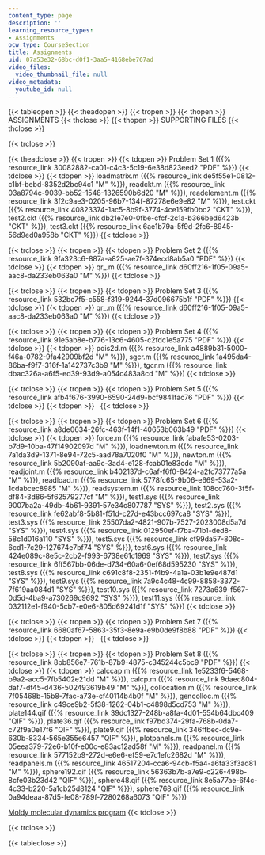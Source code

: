 ```yaml
---
content_type: page
description: ''
learning_resource_types:
- Assignments
ocw_type: CourseSection
title: Assignments
uid: 07a53e32-68bc-d0f1-3aa5-4168ebe767ad
video_files:
  video_thumbnail_file: null
video_metadata:
  youtube_id: null
---
```


{{< tableopen >}}
{{< theadopen >}}
{{< tropen >}}
{{< thopen >}}
ASSIGNMENTS
{{< thclose >}}
{{< thopen >}}
SUPPORTING FILES
{{< thclose >}}

{{< trclose >}}

{{< theadclose >}}
{{< tropen >}}
{{< tdopen >}}
Problem Set 1 ({{% resource_link 30082882-ca01-c4c3-5c19-6e38d823eed2 "PDF" %}})
{{< tdclose >}}
{{< tdopen >}}
loadmatrix.m ({{% resource_link de5f55e1-0812-c1bf-bebd-8352d2bc94c1 "M" %}}), readckt.m ({{% resource_link 03a8794c-9039-bb52-1548-1326590b6d20 "M" %}}), readelement.m ({{% resource_link 3f2c9ae3-0205-96b7-134f-87278e6e9e82 "M" %}}), test.ckt ({{% resource_link 40823374-1ac5-8b9f-3774-4ce159fb0bc2 "CKT" %}}), test2.ckt ({{% resource_link db21e7e0-0fbe-cfcf-2c1a-b366bed6423b "CKT" %}}), test3.ckt ({{% resource_link 6ae1b79a-5f9d-2fc6-8945-56d9ed0a958b "CKT" %}})
{{< tdclose >}}

{{< trclose >}}
{{< tropen >}}
{{< tdopen >}}
Problem Set 2 ({{% resource_link 9fa323c6-887a-a825-ae7f-374ecd8ab5a0 "PDF" %}})
{{< tdclose >}}
{{< tdopen >}}
qr\_.m ({{% resource_link d60ff216-1f05-09a5-aac8-da233eb063a0 "M" %}})
{{< tdclose >}}

{{< trclose >}}
{{< tropen >}}
{{< tdopen >}}
Problem Set 3 ({{% resource_link 532bc7f5-c558-f319-9244-37d096675b1f "PDF" %}})
{{< tdclose >}}
{{< tdopen >}}
qr\_.m ({{% resource_link d60ff216-1f05-09a5-aac8-da233eb063a0 "M" %}})
{{< tdclose >}}

{{< trclose >}}
{{< tropen >}}
{{< tdopen >}}
Problem Set 4 ({{% resource_link 91e5ab8e-b776-13c6-4605-c2fdc1e5a775 "PDF" %}})
{{< tdclose >}}
{{< tdopen >}}
pois2d.m ({{% resource_link a4889b31-5000-f46a-0782-9fa42909bf2d "M" %}}), sgcr.m ({{% resource_link 1a495da4-86ba-f9f7-316f-1a142737c3b9 "M" %}}), tgcr.m ({{% resource_link dbac326a-a6f5-ed39-93d9-a054c483a8cd "M" %}})
{{< tdclose >}}

{{< trclose >}}
{{< tropen >}}
{{< tdopen >}}
Problem Set 5 ({{% resource_link afb4f676-3990-6590-24d9-bcf9841fac76 "PDF" %}})
{{< tdclose >}}
{{< tdopen >}}
 
{{< tdclose >}}

{{< trclose >}}
{{< tropen >}}
{{< tdopen >}}
Problem Set 6 ({{% resource_link a8de0634-26fc-463f-14f1-40653b063b49 "PDF" %}})
{{< tdclose >}}
{{< tdopen >}}
force.m ({{% resource_link fabafe53-0203-b7d9-10ba-47f14902097d "M" %}}), loadnewton.m ({{% resource_link 7a1da3d9-1371-8e94-72c5-aad78a7020f0 "M" %}}), newton.m ({{% resource_link 5b2090af-aa9c-3ad4-e128-fcab01e83cdc "M" %}}), readjoint.m ({{% resource_link b402137d-c6af-f6f0-8424-a2fc73777a5a "M" %}}), readload.m ({{% resource_link 5778fc65-9b06-e669-53a2-1cdabcec8985 "M" %}}), readsystem.m ({{% resource_link 108cc760-3f5f-df84-3d86-5f62579277cf "M" %}}), test1.sys ({{% resource_link 9007ba2a-49db-4b61-9391-57e34c807787 "SYS" %}}), test2.sys ({{% resource_link fe62abf8-5b81-f51d-c27d-e43bcc697ca8 "SYS" %}}), test3.sys ({{% resource_link 25507da2-4821-907b-7527-2023008d5a7d "SYS" %}}), test4.sys ({{% resource_link 012950ef-f7ba-71b1-ded8-58c1d016a110 "SYS" %}}), test5.sys ({{% resource_link cf99da57-808c-6cd1-7c29-127674e7bf74 "SYS" %}}), test6.sys ({{% resource_link 424e089c-8e5c-2cb2-f993-6738e61c1969 "SYS" %}}), test7.sys ({{% resource_link 6ff567bb-06de-d734-60a6-0ef68d595230 "SYS" %}}), test8.sys ({{% resource_link c691c8f8-2351-f4b9-4a1a-03b1e9e487d1 "SYS" %}}), test9.sys ({{% resource_link 7a9c4c48-4c99-8858-3372-7f619aa084d1 "SYS" %}}), test10.sys ({{% resource_link 7273a639-f567-0d5d-4ba9-a730269c9692 "SYS" %}}), test11.sys ({{% resource_link 032112e1-f940-5cb7-e0e6-805d69241d1f "SYS" %}})
{{< tdclose >}}

{{< trclose >}}
{{< tropen >}}
{{< tdopen >}}
Problem Set 7 ({{% resource_link 6680af67-5863-35f3-8e9a-e9b0de9f8b88 "PDF" %}})
{{< tdclose >}}
{{< tdopen >}}
 
{{< tdclose >}}

{{< trclose >}}
{{< tropen >}}
{{< tdopen >}}
Problem Set 8 ({{% resource_link 8bb856e7-761b-87b9-4875-c345244c5bc9 "PDF" %}})
{{< tdclose >}}
{{< tdopen >}}
calccap.m ({{% resource_link 1e5233f6-5468-b9a2-acc5-7fb5402e21dd "M" %}}), calcp.m ({{% resource_link 9daec804-daf7-df45-d436-502493619b49 "M" %}}), collocation.m ({{% resource_link 7f05468b-15b8-7fac-a73e-cf40114b4b0f "M" %}}), gencolloc.m ({{% resource_link c49ce9b2-5f38-1262-04b1-c4898d5cd753 "M" %}}), plate144.qif ({{% resource_link 39dc1327-248b-a8fa-4d01-554b64dbc409 "QIF" %}}), plate36.qif ({{% resource_link f97bd374-29fa-768b-0da7-c72f9a0e17f6 "QIF" %}}), plate9.qif ({{% resource_link 346ffbec-dc9e-630b-8334-565e355e6457 "QIF" %}}), plotpanels.m ({{% resource_link 05eea379-72e6-b10f-e00c-e83ac12ad58f "M" %}}), readpanel.m ({{% resource_link 577152b9-272d-e6e6-ef59-e7c1efc2682d "M" %}}), readpanels.m ({{% resource_link 46517204-cca6-94cb-f5a4-a6fa33f3ad81 "M" %}}), sphere192.qif ({{% resource_link 56363b7b-a7e9-c226-498b-8cfe03b23d42 "QIF" %}}), sphere48.qif ({{% resource_link 8e5a77ae-6f4c-4c33-b220-5a1cb25d8124 "QIF" %}}), sphere768.qif ({{% resource_link 0a94deaa-87d5-fe08-789f-7280268a6073 "QIF" %}})  
  
[Moldy molecular dynamics program](http://openlibrary.org/books/OL21640265M/user%27s_guide_to_MOLDY_a_molecular_dynamics_program)
{{< tdclose >}}

{{< trclose >}}

{{< tableclose >}}